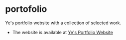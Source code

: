 # portofolio
Ye's portfolio website with a collection of selected work.

* The website is available at [Ye's Portfolio Website](https://yewang.design)
